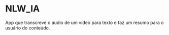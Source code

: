 # <h1>N L W _ I A </h1>

<p>App que transcreve o áudio de um vídeo para texto e faz um resumo para o usuário do conteúdo.</p>
